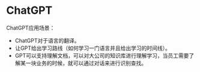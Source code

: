 # ChatGPT

ChatGPT应用场景：
- ChatGPT对于语言的翻译。
- 让GPT给出学习路线（如何学习一门语言并且给出学习的时间线）。
- GPT可以支持理解文档，可以对大公司的知识库进行理解学习，当员工需要了解某一块业务的时候，就可以通过对话来进行识别查找。
